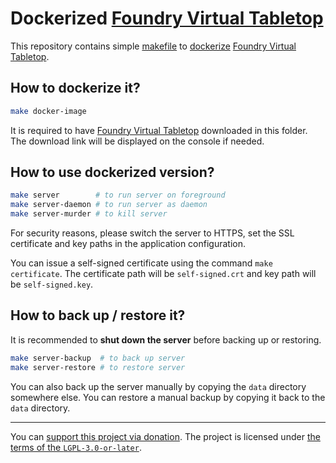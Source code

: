 # Dockerized [Foundry Virtual Tabletop]

This repository contains simple [makefile](./Makefile) to [dockerize](./Dockerfile) [Foundry Virtual Tabletop].


## How to dockerize it?

```bash
make docker-image
```

It is required to have [Foundry Virtual Tabletop] downloaded in this folder.
The download link will be displayed on the console if needed.


## How to use dockerized version?

```bash
make server        # to run server on foreground
make server-daemon # to run server as daemon
make server-murder # to kill server
```

For security reasons, please switch the server to HTTPS,
set the SSL certificate and key paths in the application configuration.

You can issue a self-signed certificate using the command `make certificate`.
The certificate path will be `self-signed.crt` and key path will be `self-signed.key`.


## How to back up / restore it?

It is recommended to **shut down the server** before backing up or restoring.

```bash
make server-backup  # to back up server
make server-restore # to restore server
```

You can also back up the server manually by copying the `data` directory somewhere else.
You can restore a manual backup by copying it back to the `data` directory.


[Foundry Virtual Tabletop]:https://foundryvtt.com/

---

You can [support this project via donation](https://petrknap.github.io/donate.html).
The project is licensed under [the terms of the `LGPL-3.0-or-later`](./COPYING.LESSER).
